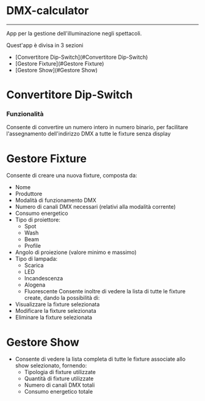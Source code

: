 # DMX-calculator
---
App per la gestione dell'illuminazione negli spettacoli.

Quest'app è divisa in 3 sezioni
- [Convertitore Dip-Switch](#Convertitore Dip-Switch)
- [Gestore Fixture](#Gestore Fixture)
- [Gestore Show](#Gestore Show)

# Convertitore Dip-Switch
  ### Funzionalità
  Consente di convertire un numero intero in numero binario, per facilitare l'assegnamento dell'indirizzo DMX a tutte le fixture senza display
  
# Gestore Fixture
  Consente di creare una nuova fixture, composta da:
  * Nome
  * Produttore
  * Modalità di funzionamento DMX
  * Numero di canali DMX necessari (relativi alla modalità corrente)
  * Consumo energetico
  * Tipo di proiettore:
    * Spot
    * Wash
    * Beam
    * Profile
  * Angolo di proiezione (valore minimo e massimo)
  * Tipo di lampada:
    * Scarica
    * LED
    * Incandescenza
    * Alogena
    * Fluorescente
  Consente inoltre di vedere la lista di tutte le fixture create, dando la possibilità di:
  * Visualizzare la fixture selezionata
  * Modificare la fixture selezionata
  * Eliminare la fixture selezionata
  
# Gestore Show
* Consente di vedere la lista completa di tutte le fixture associate allo show selezionato, fornendo:
  * Tipologia di fixture utilizzate
  * Quantità di fixture utilizzate
  * Numero di canali DMX totali
  * Consumo energetico totale
  
